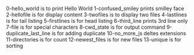 0-hello_world is to print Hello World
1-confused_smiley prints smilley face
2-hellofile is for display content
3-twofiles is to display two files
4-lastlines is for tail listing
5-firstlines is for head listing
6-third_line prints 3rd line only
7-file is for special characters
8-cwd_state is for output command
9-duplicate_last_line is for adding duplicate
10-no_more_js deltes extensions
11-directories is for count
12-newest_files is for new files
13-unique is for sorting

